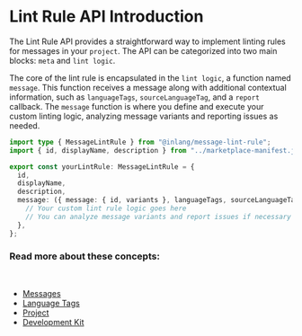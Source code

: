 # Lint Rule API Introduction

The Lint Rule API provides a straightforward way to implement linting rules for messages in your `project`. The API can be categorized into two main blocks: `meta` and `lint logic`.

The core of the lint rule is encapsulated in the `lint logic`, a function named `message`. This function receives a message along with additional contextual information, such as `languageTags`, `sourceLanguageTag`, and a `report` callback. The `message` function is where you define and execute your custom linting logic, analyzing message variants and reporting issues as needed.

```ts
import type { MessageLintRule } from "@inlang/message-lint-rule";
import { id, displayName, description } from "../marketplace-manifest.json";

export const yourLintRule: MessageLintRule = {
  id,
  displayName,
  description,
  message: ({ message: { id, variants }, languageTags, sourceLanguageTag, report }) => {
    // Your custom lint rule logic goes here
    // You can analyze message variants and report issues if necessary
  },
};
```

### Read more about these concepts:
<br/>

- [Messages](/documentation/concept/message)
- [Language Tags](/documentation/concept/language-tag)
- [Project](/documentation/concept/project)
- [Development Kit](/documentation)

<br/>
<br/>

<doc-links>
    <doc-link title="Lint Rule Guide" icon="mdi:book-open-page-variant" href="/documentation/lint-rule/guide" description="Learn how to build your Lint Rule."></doc-link>
    <doc-link title="API" icon="mdi:skip-next" href="/documentation/lint-rule/api" description="Read Lint Rule API Reference."></doc-link>
</doc-links>

<br/>
<br/>